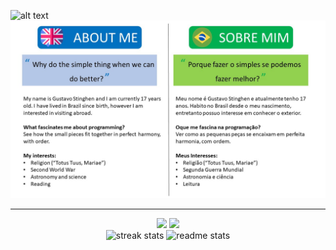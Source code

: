 ![alt text](https://blog.codeweek.eu/wp-content/uploads/2023/05/May-the-Code-be-with-you-image-Star-Wars-Day-Code-Week.jpg)
![alt text](https://github.com/GustavoBrDev/GustavoBrDev/blob/main/Github.jpg)




<hr>

<div align="center"> 
<img width=400 src="https://github-readme-stats.vercel.app/api?username=GustavoBrDev&show_icons=true&theme=vision-friendly-dark" />
<img width=400 src= "https://github-readme-stats.vercel.app/api?username=GustavoBrDev&show_icons=true&theme=vision-friendly-dark&locale=pt-br"/>
<br>
<img width="400"  src="https://github-readme-stats.vercel.app/api/top-langs/?username=GustavoBrDev&layout=pie" alt="streak stats" style="margin: 0" />
<img width="400"  src="https://github-readme-stats.vercel.app/api/top-langs/?username=GustavoBrDev&layout=pie&locale=pt-br" alt="readme stats" style="margin: 0" /> 
</div>



<div style="display:flex;flex-direction:row;justify-content:center;">
    
</div>

<!---

![Anurag's GitHub stats](https://github-readme-stats.vercel.app/api?username=GustavoBrDev&show_icons=true&theme=vision-friendly-dark) 
![Anurag's GitHub stats](https://github-readme-stats.vercel.app/api?username=GustavoBrDev&show_icons=true&theme=vision-friendly-dark&locale=pt-br)

![Top Langs](https://github-readme-stats.vercel.app/api/top-langs/?username=GustavoBrDev&layout=pie)
![Top Langs](https://github-readme-stats.vercel.app/api/top-langs/?username=GustavoBrDev&layout=pie&locale=pt-br)

<hr>

<h1>About me</h1>

<p>Hello There!</p>

<p>My name is Gustavo Stinghen and I have 17 years old. I live in Brazil since my born </p>
<p>I develop with Python, Java, C, C#, C++ and Kotlin</p>

<hr>

<h1>Sobre mim</h1>

<p>Olá meus caros Padawanns</p>

<p>Me chamo Gustavo Stinghen e tenho 17 anos. Moro no Brasil desde de meu nascimento</p>
<p>Desenvolvo aplicações em Python, Java, C, C#, C++ e Kotlin</p>

<h1>Formação</h1>

<p>Cursei o Curso Concaminante de Desenvolvimento de Sistemas no Instituto federal de Santa Catariana (IFSC), o melhor instituto federal do Brasil</p>
<p>Cursei um curso de Inofrmática Básica e Avançada na Escola Mérito</p>
<p>Durante a pandemia, cursei o Mundo Python 1 da Plataforma Curso em Vídeo e pretendo terminar os 2 mundos remanescentes</p>

<h1>Experiência</h1>

<h1>Canais</h1>


- 👋 Hi, I’m Gustavo and I'am from Brazil
- 👀 I’m interested in learning more in general and especially about game development and artificial intelligence/robotics
- 🌱 I’m currently learning Python, Java, HTML and CSS
- 💞️ I’m trying to do a Python chat bot
- 📫 How to reach me: send a email to gustavo.s041@aluno.ifsc.edu.br


GustavoBrDev/GustavoBrDev is a ✨ special ✨ repository because its `README.md` (this file) appears on your GitHub profile.
You can click the Preview link to take a look at your changes.

[Anurag's GitHub stats](https://github-readme-stats.vercel.app/api?username=GustavoBrDev)](https://github.com/anuraghazra/github-readme-stats)


![C](https://img.shields.io/badge/c-%2300599C.svg?logo=c&logoColor=white)
![CSS3](https://img.shields.io/badge/css3-%231572B6.svg?logo=css3&logoColor=white)
![HTML5](https://img.shields.io/badge/html5-%23E34F26.svg?logo=html5&logoColor=white)
![Java](https://img.shields.io/badge/java-%23ED8B00.svg?logo=java&logoColor=white)
![Python](https://img.shields.io/badge/python-3670A0?logo=python&logoColor=ffdd54)

--->

